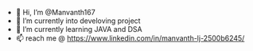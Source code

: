 - 👋 Hi, I’m @Manvanth167
- 👀 I’m currently into develoving project
- 🌱 I’m currently learning JAVA and DSA
- 📫  reach me @ https://www.linkedin.com/in/manvanth-lj-2500b6245/

<!---
Manvanth167/Manvanth167 is a ✨ special ✨ repository because its `README.md` (this file) appears on your GitHub profile.
You can click the Preview link to take a look at your changes.
--->

